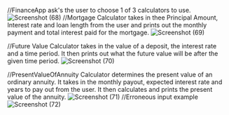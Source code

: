 
//FinanceApp ask's the user to choose 1 of 3 calculators to use.
![Screenshot (68)](https://github.com/user-attachments/assets/d8d27fc4-6b42-4779-964e-9753dc68f91e)
//Mortgage Calculator takes in thee Principal Amount, Interest rate and loan length from the user
and prints out the monthly payment and total interest paid for the mortgage.
![Screenshot (69)](https://github.com/user-attachments/assets/cb82c2ea-ecf7-43a2-8890-f5a209f5e455)

//Future Value Calculator takes in the value of a deposit, the interest rate and a time period. 
It then prints out what the future value will be after the given time period.
![Screenshot (70)](https://github.com/user-attachments/assets/bcf8645e-494b-45d7-af45-df9233a93590)

//PresentValueOfAnnuity Calculator determines the present value of an ordinary annuity.
It takes in the monthly payout, expected interest rate and years to pay out from the user.
It then calculates and prints the present value of the annuity.
![Screenshot (71)](https://github.com/user-attachments/assets/f6e6fe87-0317-4993-8080-722b16329de2)
//Erroneous input example
![Screenshot (72)](https://github.com/user-attachments/assets/f095ec5e-467a-45fb-945f-2b500591121c)
